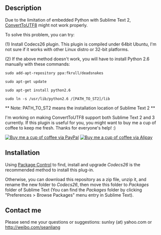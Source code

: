 Description
------------------
Due to the limitation of embedded Python with Sublime Text 2, [ConvertToUTF8](https://github.com/seanliang/ConvertToUTF8) might not work properly.

To solve this problem, you can try:

(1) Install Codecs26 plugin. This plugin is compiled under 64bit Ubuntu, I'm not sure if it works with other Linux distro or 32-bit platforms.

(2) If the above method doesn't work, you will have to install Python 2.6 manually with these commands:
<code>  
sudo add-apt-repository ppa:fkrull/deadsnakes  
sudo apt-get update  
sudo apt-get install python2.6  
sudo ln -s /usr/lib/python2.6 /[PATH_TO_ST2]/lib  
</code>
** Note: PATH_TO_ST2 means the installation location of Sublime Text 2 **

I'm working on making ConvertToUTF8 support both Sublime Text 2 and 3 currently. If this plugin is useful for you, you might want to buy me a cup of coffee to keep me fresh. Thanks for everyone's help! :)

[![Buy me a cup of coffee via PayPal](https://www.paypalobjects.com/en_US/i/btn/btn_donate_LG.gif)](https://www.paypal.com/cgi-bin/webscr?cmd=_donations&business=GP6Y25N7Q9E26&lc=US&item_name=Buy%20me%20a%20cup%20of%20coffee&item_number=ConvertToUTF8&no_note=0&currency_code=USD&bn=PP%2dDonationsBF%3abtn_donate_LG%2egif%3aNonHostedGuest)
[![Buy me a cup of coffee via Alipay](http://dl.dropbox.com/u/31937639/alipay.png)](https://me.alipay.com/seanliang)

Installation
------------------
Using [Package Control](http://wbond.net/sublime_packages/package_control) to find, install and upgrade *Codecs26* is the recommended method to install this plug-in.

Otherwise, you can download this repository as a zip file, unzip it, and rename the new folder to *Codecs26*, then move this folder to *Packages* folder of Sublime Text (You can find the *Packages* folder by clicking "Preferences > Browse Packages" menu entry in Sublime Text).

Contact me
------------------
Please send me your questions or suggestions: sunlxy (at) yahoo.com or http://weibo.com/seanliang

